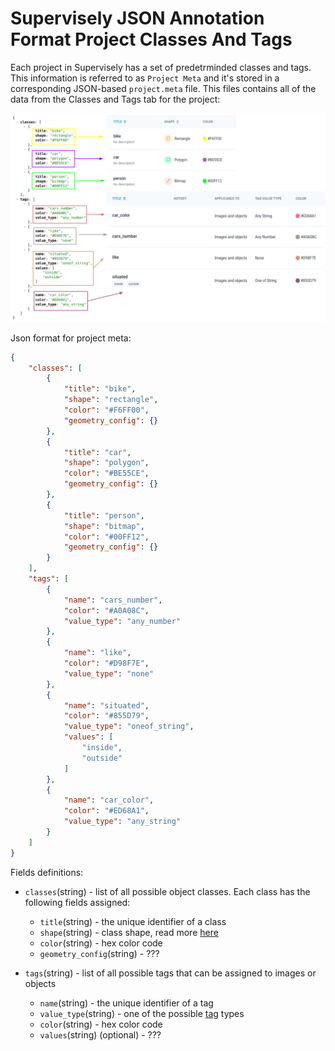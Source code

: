 # Supervisely JSON Annotation Format Project Classes And Tags

Each project in Supervisely has a set of predetrminded classes and tags. This information is referred to as `Project Meta` and it's stored in a corresponding JSON-based `project.meta` file. This files contains all of the data from the Classes and Tags tab for the project:


![](./figures_images/meta.png)

Json format for project meta:

```json
{
    "classes": [
        {
            "title": "bike",
            "shape": "rectangle",
            "color": "#F6FF00",
            "geometry_config": {}
        },
        {
            "title": "car",
            "shape": "polygon",
            "color": "#BE55CE",
            "geometry_config": {}
        },
        {
            "title": "person",
            "shape": "bitmap",
            "color": "#00FF12",
            "geometry_config": {}
        }
    ],
    "tags": [
        {
            "name": "cars_number",
            "color": "#A0A08C",
            "value_type": "any_number"
        },
        {
            "name": "like",
            "color": "#D98F7E",
            "value_type": "none"
        },
        {
            "name": "situated",
            "color": "#855D79",
            "value_type": "oneof_string",
            "values": [
                "inside",
                "outside"
            ]
        },
        {
            "name": "car_color",
            "color": "#ED68A1",
            "value_type": "any_string"
        }
    ]
}
```



Fields definitions:

- `classes`(string) - list of all possible object classes. Each class has the following fields assigned:
  - `title`(string) - the unique identifier of a class
  - `shape`(string) - class shape, read more [here](x)
  - `color`(string) - hex color code
  - `geometry_config`(string) - ???

- `tags`(string) - list of all possible tags that can be assigned to images or objects
  - `name`(string) - the unique identifier of a tag
  - `value_type`(string) - one of the possible [tag](./tags) types
  - `color`(string) - hex color code
  - `values`(string) (optional) - ???
